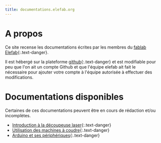 ```yaml
---
title: documentations.elefab.org
---
```

# A propos

Ce site recense les documentations écrites par les membres du [fablab
Elefab](https://www.elefab.org/){:.text-danger}.

Il est hébergé sur la plateforme
[github](https://github.com/fablab-elefab/documentations){:.text-danger} et est modifiable
pour peu que l'on ait un compte Github et que l'équipe elefab ait fait le
nécessaire pour ajouter votre compte à l'équipe autorisée à effectuer des
modifications.


# Documentations disponibles

Certaines de ces documentations peuvent être en cours de rédaction et/ou
incomplètes.

* [Introduction à la découpeuse laser](./decoupe-laser){:.text-danger}
* [Utilisation des machines à coudre](./couture){:.text-danger}
* [Arduino et ses périphériques](./arduino){:.text-danger}


